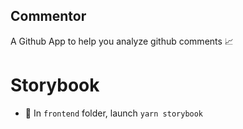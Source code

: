 ## Commentor

A Github App to help you analyze github comments 📈

# Storybook

- 🚀 In `frontend` folder, launch `yarn storybook`
